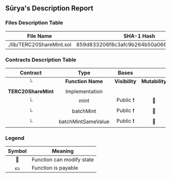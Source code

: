 ## Sūrya's Description Report

### Files Description Table


|  File Name  |  SHA-1 Hash  |
|-------------|--------------|
| ./lib/TERC20ShareMint.sol | 859d833206f8c3afc9b264b50a06603015ce2711 |


### Contracts Description Table


|  Contract  |         Type        |       Bases      |                  |                 |
|:----------:|:-------------------:|:----------------:|:----------------:|:---------------:|
|     └      |  **Function Name**  |  **Visibility**  |  **Mutability**  |  **Modifiers**  |
||||||
| **TERC20ShareMint** | Implementation |  |||
| └ | mint | Public ❗️ | 🛑  |NO❗️ |
| └ | batchMint | Public ❗️ | 🛑  |NO❗️ |
| └ | batchMintSameValue | Public ❗️ | 🛑  |NO❗️ |


### Legend

|  Symbol  |  Meaning  |
|:--------:|-----------|
|    🛑    | Function can modify state |
|    💵    | Function is payable |
